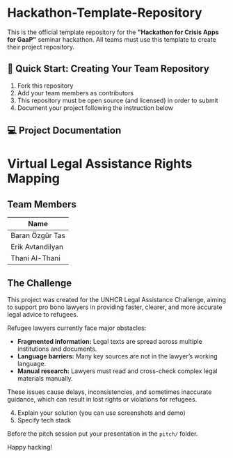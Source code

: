 # Hackathon-Template-Repository
This is the official template repository for the **"Hackathon for Crisis Apps for GaaP"** seminar hackathon. All teams must use this template to create their project repository.

## 🚀 Quick Start: Creating Your Team Repository
1. Fork this repository
3. Add your team members as contributors
4. This repository must be open source (and licensed) in order to submit
5. Document your project following the instruction below

## 💻 Project Documentation
# **Virtual Legal Assistance Rights Mapping**

## **Team Members**

| Name             |
|------------------|
| Baran Özgür Tas  |  
| Erik Avtandilyan |  
| Thani Al-Thani   |

## **The Challenge**

This project was created for the UNHCR Legal Assistance Challenge, aiming to support pro bono lawyers in providing faster, clearer, and more accurate legal advice to refugees.

Refugee lawyers currently face major obstacles:

- **Fragmented information:** Legal texts are spread across multiple institutions and documents.  
- **Language barriers:** Many key sources are not in the lawyer’s working language.  
- **Manual research:** Lawyers must read and cross-check complex legal materials manually.  

These issues cause delays, inconsistencies, and sometimes inaccurate guidance, which can result in lost rights or violations for refugees.


4. Explain your solution (you can use screenshots and demo)
5. Specify tech stack

Before the pitch session put your presentation in the `pitch/` folder.

Happy hacking!
